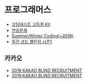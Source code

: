 프로그래머스
===

- [코딩테스트 고득점 Kit](./high-score-kit/README.md)
- [연습문제](./practice-problems/README.md)
- [Summer/Winter Coding(~2018)](./summer-winter-coding-2018/README.md)
- [주간 코드 챌린지 시즌1](./weekly-code-challenge-season1/README.md)

카카오
---

- [2018 KAKAO BLIND RECRUITMENT](./2018-kakao-blind-recruitment/README.md)
- [2019 KAKAO BLIND RECRUITMENT](./2019-kakao-blind-recruitment/README.md)

